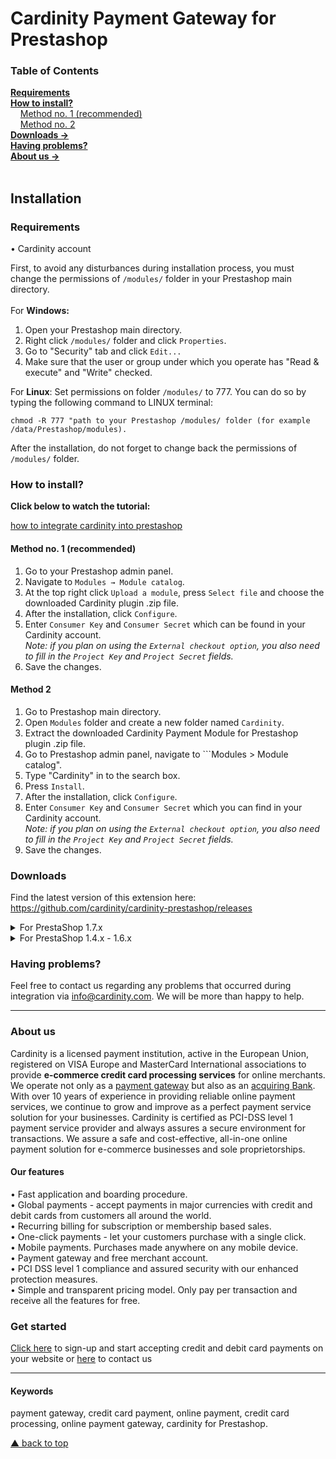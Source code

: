 # Cardinity Payment Gateway for Prestashop

### Table of Contents  
[<b>Requirements</b>](#Requirements)<br>
[<b>How to install?</b>](#How-to-install)  
       [Method no. 1 (recommended)](#method-no-1-recommended)  
       [Method no. 2](#method-no-2)   
 [<b>Downloads →</b>](#downloads)<br>
 [<b>Having problems?</b>](#having-problems)<br>
 [<b>About us →</b>](#aboutus)<br>     
<a name="headers"/>  

## Installation

### Requirements
• Cardinity account  

First, to avoid any disturbances during installation process, you must change the permissions of ```/modules/``` folder in your Prestashop main directory. 
<br><br>
For <b>Windows:</b> 

1) Open your Prestashop main directory.
2) Right click ```/modules/``` folder and click ```Properties```.
3) Go to "Security" tab and click ```Edit...```
4) Make sure that the user or group under which you operate has "Read & execute" and "Write" checked.

For <b>Linux</b>:
Set permissions on folder ```/modules/``` to 777. You can do so by typing the following command to LINUX terminal: 
```
chmod -R 777 "path to your Prestashop /modules/ folder (for example /data/Prestashop/modules).
```
After the installation, do not forget to change back the permissions of ```/modules/``` folder.  

### How to install?

<b>Click below to watch the tutorial:</b>  
  
[how to integrate cardinity into prestashop](https://www.youtube.com/watch?v=lwKoIbM6kj8)

#### Method no. 1 (recommended)
1) Go to your Prestashop admin panel.
2) Navigate to ```Modules → Module catalog```.
3) At the top right click ```Upload a module```, press ```Select file``` and choose the downloaded Cardinity plugin .zip file.
4) After the installation, click ```Configure```.
5) Enter ```Consumer Key``` and ```Consumer Secret``` which can be found in your Cardinity account.   
<i>Note: if you plan on using the ```External checkout option```, you also need to fill in the ```Project Key``` and ```Project Secret``` fields.</i>
6) Save the changes.

#### Method 2
1) Go to Prestashop main directory.
2) Open ```Modules``` folder and create a new folder named ```Cardinity```.
3) Extract the downloaded Cardinity Payment Module for Prestashop plugin .zip  file.
4) Go to Prestashop admin panel, navigate to ```Modules > Module catalog".
5) Type "Cardinity" in to the search box.
6) Press ```Install```.
7) After the installation, click ```Configure```.
8) Enter ```Consumer Key``` and ```Consumer Secret``` which you can find in your Cardinity account.  
<i>Note: if you plan on using the ```External checkout option```, you also need to fill in the ```Project Key``` and ```Project Secret``` fields.</i>
10) Save the changes.

### Downloads
Find the latest version of this extension here: https://github.com/cardinity/cardinity-prestashop/releases
<details show>
  <summary>For PrestaShop 1.7.x</summary>
  
| Version | Description                                                   | Link                                                                                         |
|---------|---------------------------------------------------------------|----------------------------------------------------------------------------------------------|
| 4.0.8   | Added seperate translation lang for changing name on checkout | <a href="https://github.com/cardinity/cardinity-prestashop/releases/tag/v4.0.8">Download</a> |
</details>

<details show>
  <summary>For PrestaShop 1.4.x - 1.6.x</summary>
  
| Version       | Description                                         |Link        |
| ------------- |-----------------------------------------------------|------------|
| v1.4.4 | More Debug Log | <a href="https://github.com/cardinity/cardinity-prestashop/releases/tag/v1.4.4">Download</a> |
</details>


### Having problems?  

Feel free to contact us regarding any problems that occurred during integration via info@cardinity.com. We will be more than happy to help.

-----

### About us
Cardinity is a licensed payment institution, active in the European Union, registered on VISA Europe and MasterCard International associations to provide <b>e-commerce credit card processing services</b> for online merchants. We operate not only as a <u>payment gateway</u> but also as an <u>acquiring Bank</u>. With over 10 years of experience in providing reliable online payment services, we continue to grow and improve as a perfect payment service solution for your businesses. Cardinity is certified as PCI-DSS level 1 payment service provider and always assures a secure environment for transactions. We assure a safe and cost-effective, all-in-one online payment solution for e-commerce businesses and sole proprietorships.<br>
#### Our features
• Fast application and boarding procedure.   
• Global payments - accept payments in major currencies with credit and debit cards from customers all around the world.   
• Recurring billing for subscription or membership based sales.  
• One-click payments - let your customers purchase with a single click.   
• Mobile payments. Purchases made anywhere on any mobile device.   
• Payment gateway and free merchant account.   
• PCI DSS level 1 compliance and assured security with our enhanced protection measures.   
• Simple and transparent pricing model. Only pay per transaction and receive all the features for free.
### Get started
<a href="https://cardinity.com/sign-up">Click here</a> to sign-up and start accepting credit and debit card payments on your website or <a href="https://cardinity.com/company/contact-us">here</a> to contact us 

___

#### Keywords
payment gateway, credit card payment, online payment, credit card processing, online payment gateway, cardinity for Prestashop.     

  
 [▲ back to top](#Cardinity-Payment-Gateway-for-PrestaShop)
